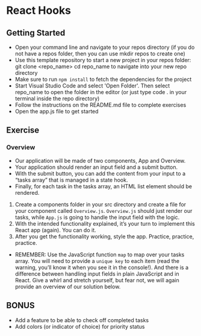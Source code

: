 # React Hooks

## Getting Started

- Open your command line and navigate to your repos directory (if you do not have a repos folder, then you can use mkdir repos to create one)
- Use this template repository to start a new project in your repos folder: git clone <repo_name>
  cd repo_name to navigate into your new repo directory
- Make sure to run `npm install` to fetch the dependencies for the project
- Start Visual Studio Code and select 'Open Folder'. Then select repo_name to open the folder in the editor (or just type code . in your terminal inside the repo directory)
- Follow the instructions on the README.md file to complete exercises
- Open the app.js file to get started

## Exercise

### Overview

- Our application will be made of two components, App and Overview.
- Your application should render an input field and a submit button.
- With the submit button, you can add the content from your input to a “tasks array” that is managed in a state hook.
- Finally, for each task in the tasks array, an HTML list element should be rendered.

1. Create a components folder in your src directory and create a file for your component called `Overview.js`. `Overview.js` should just render our tasks, while `App.js` is going to handle the input field with the logic.
2. With the intended functionality explained, it’s your turn to implement this React app (again). You can do it.
3. After you get the functionality working, style the app. Practice, practice, practice.

- REMEMBER: Use the JavaScript function `map` to map over your tasks array. You will need to provide a `unique key` to each item (read the warning, you’ll know it when you see it in the console!). And there is a difference between handling input fields in plain JavaScript and in React. Give a whirl and stretch yourself, but fear not, we will again provide an overview of our solution below.

## BONUS

- Add a feature to be able to check off completed tasks
- Add colors (or indicator of choice) for priority status
